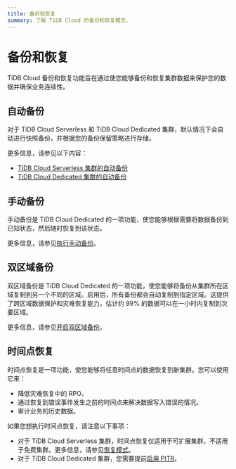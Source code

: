 ```yaml
---
title: 备份和恢复
summary: 了解 TiDB Cloud 的备份和恢复概念。
---
```


# 备份和恢复

TiDB Cloud 备份和恢复功能旨在通过使您能够备份和恢复集群数据来保护您的数据并确保业务连续性。

## 自动备份

对于 TiDB Cloud Serverless 和 TiDB Cloud Dedicated 集群，默认情况下会自动进行快照备份，并根据您的备份保留策略进行存储。

更多信息，请参见以下内容：

- [TiDB Cloud Serverless 集群的自动备份](/tidb-cloud/backup-and-restore-serverless.md#automatic-backups)
- [TiDB Cloud Dedicated 集群的自动备份](/tidb-cloud/backup-and-restore.md#turn-on-auto-backup)

## 手动备份

手动备份是 TiDB Cloud Dedicated 的一项功能，使您能够根据需要将数据备份到已知状态，然后随时恢复到该状态。

更多信息，请参见[执行手动备份](/tidb-cloud/backup-and-restore.md#perform-a-manual-backup)。

## 双区域备份

双区域备份是 TiDB Cloud Dedicated 的一项功能，使您能够将备份从集群所在区域复制到另一个不同的区域。启用后，所有备份都会自动复制到指定区域。这提供了跨区域数据保护和灾难恢复能力。估计约 99% 的数据可以在一小时内复制到次要区域。

更多信息，请参见[开启双区域备份](/tidb-cloud/backup-and-restore.md#turn-on-dual-region-backup)。

## 时间点恢复

时间点恢复是一项功能，使您能够将任意时间点的数据恢复到新集群。您可以使用它来：

- 降低灾难恢复中的 RPO。
- 通过恢复到错误事件发生之前的时间点来解决数据写入错误的情况。
- 审计业务的历史数据。

如果您想执行时间点恢复，请注意以下事项：

- 对于 TiDB Cloud Serverless 集群，时间点恢复仅适用于可扩展集群，不适用于免费集群。更多信息，请参见[恢复模式](/tidb-cloud/backup-and-restore-serverless.md#restore-mode)。
- 对于 TiDB Cloud Dedicated 集群，您需要提前[启用 PITR](/tidb-cloud/backup-and-restore.md#turn-on-point-in-time-restore)。
